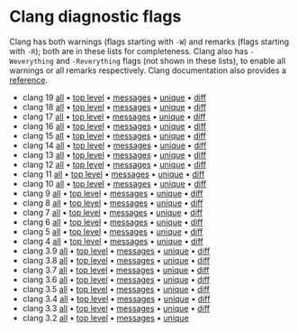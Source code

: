 
# Clang diagnostic flags

Clang has both warnings (flags starting with `-W`) and remarks (flags starting
with `-R`); both are in these lists for completeness. Clang also has
`-Weverything` and `-Reverything` flags (not shown in these lists), to enable
all warnings or all remarks respectively. Clang documentation also provides a
[reference](https://clang.llvm.org/docs/DiagnosticsReference.html).


* clang 19 [all](warnings-19.txt)
  • [top level](warnings-top-level-19.txt)
  • [messages](warnings-messages-19.txt)
  • [unique](warnings-unique-19.txt)
  • [diff](warnings-diff-18-19.txt)
* clang 18 [all](warnings-18.txt)
  • [top level](warnings-top-level-18.txt)
  • [messages](warnings-messages-18.txt)
  • [unique](warnings-unique-18.txt)
  • [diff](warnings-diff-17-18.txt)
* clang 17 [all](warnings-17.txt)
  • [top level](warnings-top-level-17.txt)
  • [messages](warnings-messages-17.txt)
  • [unique](warnings-unique-17.txt)
  • [diff](warnings-diff-16-17.txt)
* clang 16 [all](warnings-16.txt)
  • [top level](warnings-top-level-16.txt)
  • [messages](warnings-messages-16.txt)
  • [unique](warnings-unique-16.txt)
  • [diff](warnings-diff-15-16.txt)
* clang 15 [all](warnings-15.txt)
  • [top level](warnings-top-level-15.txt)
  • [messages](warnings-messages-15.txt)
  • [unique](warnings-unique-15.txt)
  • [diff](warnings-diff-14-15.txt)
* clang 14 [all](warnings-14.txt)
  • [top level](warnings-top-level-14.txt)
  • [messages](warnings-messages-14.txt)
  • [unique](warnings-unique-14.txt)
  • [diff](warnings-diff-13-14.txt)
* clang 13 [all](warnings-13.txt)
  • [top level](warnings-top-level-13.txt)
  • [messages](warnings-messages-13.txt)
  • [unique](warnings-unique-13.txt)
  • [diff](warnings-diff-12-13.txt)
* clang 12 [all](warnings-12.txt)
  • [top level](warnings-top-level-12.txt)
  • [messages](warnings-messages-12.txt)
  • [unique](warnings-unique-12.txt)
  • [diff](warnings-diff-11-12.txt)
* clang 11 [all](warnings-11.txt)
  • [top level](warnings-top-level-11.txt)
  • [messages](warnings-messages-11.txt)
  • [unique](warnings-unique-11.txt)
  • [diff](warnings-diff-10-11.txt)
* clang 10 [all](warnings-10.txt)
  • [top level](warnings-top-level-10.txt)
  • [messages](warnings-messages-10.txt)
  • [unique](warnings-unique-10.txt)
  • [diff](warnings-diff-9-10.txt)
* clang 9 [all](warnings-9.txt)
  • [top level](warnings-top-level-9.txt)
  • [messages](warnings-messages-9.txt)
  • [unique](warnings-unique-9.txt)
  • [diff](warnings-diff-8-9.txt)
* clang 8 [all](warnings-8.txt)
  • [top level](warnings-top-level-8.txt)
  • [messages](warnings-messages-8.txt)
  • [unique](warnings-unique-8.txt)
  • [diff](warnings-diff-7-8.txt)
* clang 7 [all](warnings-7.txt)
  • [top level](warnings-top-level-7.txt)
  • [messages](warnings-messages-7.txt)
  • [unique](warnings-unique-7.txt)
  • [diff](warnings-diff-6-7.txt)
* clang 6 [all](warnings-6.txt)
  • [top level](warnings-top-level-6.txt)
  • [messages](warnings-messages-6.txt)
  • [unique](warnings-unique-6.txt)
  • [diff](warnings-diff-5-6.txt)
* clang 5 [all](warnings-5.txt)
  • [top level](warnings-top-level-5.txt)
  • [messages](warnings-messages-5.txt)
  • [unique](warnings-unique-5.txt)
  • [diff](warnings-diff-4-5.txt)
* clang 4 [all](warnings-4.txt)
  • [top level](warnings-top-level-4.txt)
  • [messages](warnings-messages-4.txt)
  • [unique](warnings-unique-4.txt)
  • [diff](warnings-diff-3.9-4.txt)
* clang 3.9 [all](warnings-3.9.txt)
  • [top level](warnings-top-level-3.9.txt)
  • [messages](warnings-messages-3.9.txt)
  • [unique](warnings-unique-3.9.txt)
  • [diff](warnings-diff-3.8-3.9.txt)
* clang 3.8 [all](warnings-3.8.txt)
  • [top level](warnings-top-level-3.8.txt)
  • [messages](warnings-messages-3.8.txt)
  • [unique](warnings-unique-3.8.txt)
  • [diff](warnings-diff-3.7-3.8.txt)
* clang 3.7 [all](warnings-3.7.txt)
  • [top level](warnings-top-level-3.7.txt)
  • [messages](warnings-messages-3.7.txt)
  • [unique](warnings-unique-3.7.txt)
  • [diff](warnings-diff-3.6-3.7.txt)
* clang 3.6 [all](warnings-3.6.txt)
  • [top level](warnings-top-level-3.6.txt)
  • [messages](warnings-messages-3.6.txt)
  • [unique](warnings-unique-3.6.txt)
  • [diff](warnings-diff-3.5-3.6.txt)
* clang 3.5 [all](warnings-3.5.txt)
  • [top level](warnings-top-level-3.5.txt)
  • [messages](warnings-messages-3.5.txt)
  • [unique](warnings-unique-3.5.txt)
  • [diff](warnings-diff-3.4-3.5.txt)
* clang 3.4 [all](warnings-3.4.txt)
  • [top level](warnings-top-level-3.4.txt)
  • [messages](warnings-messages-3.4.txt)
  • [unique](warnings-unique-3.4.txt)
  • [diff](warnings-diff-3.3-3.4.txt)
* clang 3.3 [all](warnings-3.3.txt)
  • [top level](warnings-top-level-3.3.txt)
  • [messages](warnings-messages-3.3.txt)
  • [unique](warnings-unique-3.3.txt)
  • [diff](warnings-diff-3.2-3.3.txt)
* clang 3.2 [all](warnings-3.2.txt)
  • [top level](warnings-top-level-3.2.txt)
  • [messages](warnings-messages-3.2.txt)
  • [unique](warnings-unique-3.2.txt)